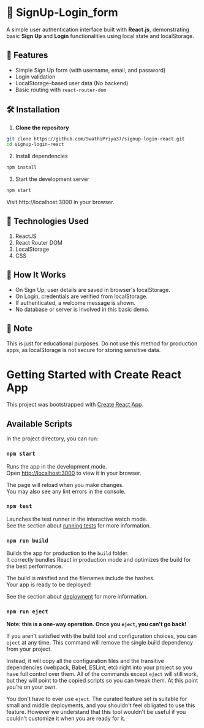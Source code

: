 # 🔐 SignUp-Login_form    

A simple user authentication interface built with **React.js**, demonstrating basic **Sign Up** and **Login** functionalities using local state and localStorage.


## 🚀 Features

- Simple Sign Up form (with username, email, and password)
- Login validation
- LocalStorage-based user data (No backend)
- Basic routing with `react-router-dom`

## 🛠️ Installation

1. **Clone the repository**

```bash
git clone https://github.com/SwathiPriya37/signup-login-react.git
cd signup-login-react
```
2. Install dependencies

```bash
npm install
```
3. Start the development server

```bash
npm start
```
Visit http://localhost:3000 in your browser.

## 🔧 Technologies Used
1. ReactJS
2. React Router DOM
3. LocalStorage
4. CSS

## 🧠 How It Works
- On Sign Up, user details are saved in browser's localStorage.
- On Login, credentials are verified from localStorage.
- If authenticated, a welcome message is shown.
- No database or server is involved in this basic demo.

## 📌 Note
This is just for educational purposes. Do not use this method for production apps, as localStorage is not secure for storing sensitive data.

# Getting Started with Create React App

This project was bootstrapped with [Create React App](https://github.com/facebook/create-react-app).

## Available Scripts

In the project directory, you can run:

### `npm start`

Runs the app in the development mode.\
Open [http://localhost:3000](http://localhost:3000) to view it in your browser.

The page will reload when you make changes.\
You may also see any lint errors in the console.

### `npm test`

Launches the test runner in the interactive watch mode.\
See the section about [running tests](https://facebook.github.io/create-react-app/docs/running-tests) for more information.

### `npm run build`

Builds the app for production to the `build` folder.\
It correctly bundles React in production mode and optimizes the build for the best performance.

The build is minified and the filenames include the hashes.\
Your app is ready to be deployed!

See the section about [deployment](https://facebook.github.io/create-react-app/docs/deployment) for more information.

### `npm run eject`

**Note: this is a one-way operation. Once you `eject`, you can't go back!**

If you aren't satisfied with the build tool and configuration choices, you can `eject` at any time. This command will remove the single build dependency from your project.

Instead, it will copy all the configuration files and the transitive dependencies (webpack, Babel, ESLint, etc) right into your project so you have full control over them. All of the commands except `eject` will still work, but they will point to the copied scripts so you can tweak them. At this point you're on your own.

You don't have to ever use `eject`. The curated feature set is suitable for small and middle deployments, and you shouldn't feel obligated to use this feature. However we understand that this tool wouldn't be useful if you couldn't customize it when you are ready for it.
